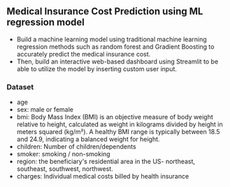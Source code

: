 ## Medical Insurance Cost Prediction using ML regression model
- Build a machine learning model using traditional machine learning regression methods such as random forest and Gradient Boosting to accurately predict the medical insurance cost.
- Then, build an interactive web-based dashboard using Streamlit to be able to utilize the model by inserting custom user input.

### Dataset
- age
- sex: male or female
- bmi: Body Mass Index (BMI) is an objective measure of body weight relative to height, calculated as weight in kilograms divided by height in meters squared (kg/m²). A healthy BMI range is typically between 18.5 and 24.9, indicating a balanced weight for height.
- children: Number of children/dependents
- smoker: smoking / non-smoking
- region: the beneficiary's residential area in the US- northeast, southeast, southwest, northwest.
- charges: Individual medical costs billed by health insurance


```python

```
